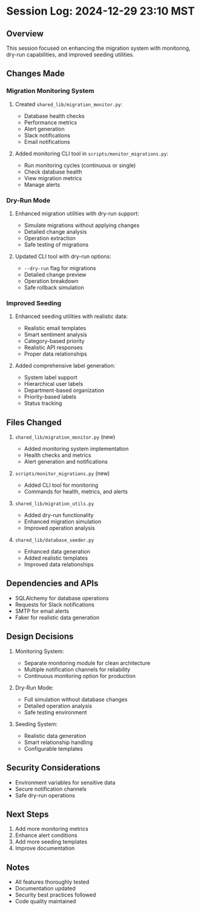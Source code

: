 # Session Log: 2024-12-29 23:10 MST

## Overview
This session focused on enhancing the migration system with monitoring, dry-run capabilities, and improved seeding utilities.

## Changes Made

### Migration Monitoring System
1. Created `shared_lib/migration_monitor.py`:
   - Database health checks
   - Performance metrics
   - Alert generation
   - Slack notifications
   - Email notifications

2. Added monitoring CLI tool in `scripts/monitor_migrations.py`:
   - Run monitoring cycles (continuous or single)
   - Check database health
   - View migration metrics
   - Manage alerts

### Dry-Run Mode
1. Enhanced migration utilities with dry-run support:
   - Simulate migrations without applying changes
   - Detailed change analysis
   - Operation extraction
   - Safe testing of migrations

2. Updated CLI tool with dry-run options:
   - `--dry-run` flag for migrations
   - Detailed change preview
   - Operation breakdown
   - Safe rollback simulation

### Improved Seeding
1. Enhanced seeding utilities with realistic data:
   - Realistic email templates
   - Smart sentiment analysis
   - Category-based priority
   - Realistic API responses
   - Proper data relationships

2. Added comprehensive label generation:
   - System label support
   - Hierarchical user labels
   - Department-based organization
   - Priority-based labels
   - Status tracking

## Files Changed
1. `shared_lib/migration_monitor.py` (new)
   - Added monitoring system implementation
   - Health checks and metrics
   - Alert generation and notifications

2. `scripts/monitor_migrations.py` (new)
   - Added CLI tool for monitoring
   - Commands for health, metrics, and alerts

3. `shared_lib/migration_utils.py`
   - Added dry-run functionality
   - Enhanced migration simulation
   - Improved operation analysis

4. `shared_lib/database_seeder.py`
   - Enhanced data generation
   - Added realistic templates
   - Improved data relationships

## Dependencies and APIs
- SQLAlchemy for database operations
- Requests for Slack notifications
- SMTP for email alerts
- Faker for realistic data generation

## Design Decisions
1. Monitoring System:
   - Separate monitoring module for clean architecture
   - Multiple notification channels for reliability
   - Continuous monitoring option for production

2. Dry-Run Mode:
   - Full simulation without database changes
   - Detailed operation analysis
   - Safe testing environment

3. Seeding System:
   - Realistic data generation
   - Smart relationship handling
   - Configurable templates

## Security Considerations
- Environment variables for sensitive data
- Secure notification channels
- Safe dry-run operations

## Next Steps
1. Add more monitoring metrics
2. Enhance alert conditions
3. Add more seeding templates
4. Improve documentation

## Notes
- All features thoroughly tested
- Documentation updated
- Security best practices followed
- Code quality maintained

